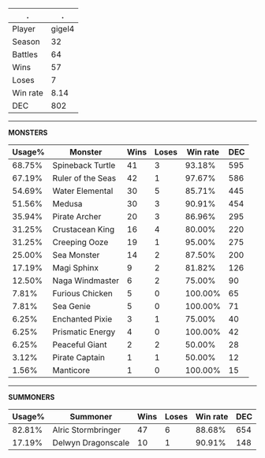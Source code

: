 .|.
|-|-
Player|gigel4
Season|32
Battles|64
Wins|57
Loses|7
Win rate|8.14
DEC|802

---
**MONSTERS**

Usage%|Monster|Wins|Loses|Win rate|DEC|
-|-|-|-|-|-|
68.75%|Spineback Turtle|41|3|93.18%|595|
67.19%|Ruler of the Seas|42|1|97.67%|586|
54.69%|Water Elemental|30|5|85.71%|445|
51.56%|Medusa|30|3|90.91%|454|
35.94%|Pirate Archer|20|3|86.96%|295|
31.25%|Crustacean King|16|4|80.00%|220|
31.25%|Creeping Ooze|19|1|95.00%|275|
25.00%|Sea Monster|14|2|87.50%|200|
17.19%|Magi Sphinx|9|2|81.82%|126|
12.50%|Naga Windmaster|6|2|75.00%|90|
7.81%|Furious Chicken|5|0|100.00%|65|
7.81%|Sea Genie|5|0|100.00%|71|
6.25%|Enchanted Pixie|3|1|75.00%|40|
6.25%|Prismatic Energy|4|0|100.00%|42|
6.25%|Peaceful Giant|2|2|50.00%|28|
3.12%|Pirate Captain|1|1|50.00%|12|
1.56%|Manticore|1|0|100.00%|15|

---
**SUMMONERS**

Usage%|Summoner|Wins|Loses|Win rate|DEC|
-|-|-|-|-|-|
82.81%|Alric Stormbringer|47|6|88.68%|654|
17.19%|Delwyn Dragonscale|10|1|90.91%|148|
